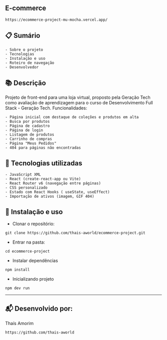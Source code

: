 ## E-commerce 
````
https://ecommerce-project-mu-mocha.vercel.app/
````

## 📋 Sumário
````
- Sobre o projeto
- Tecnologias
- Instalação e uso
- Roteiro de navegação
- Desenvolvedor
````

## 📚 Descrição
Projeto de front-end para uma loja virtual, proposto pela Geração Tech como avaliação de aprendizagem para o curso de Desenvolvimento Full Stack - Geração Tech. 
Funcionalidades:
````
- Página inicial com destaque de coleções e produtos em alta
- Busca por produtos
- Página de cadastro
- Página de login
- Listagem de produtos
- Carrinho de compras
- Página "Meus Pedidos"
- 404 para páginas não encontradas
````

## 🚀 Tecnologias utilizadas

````
- JavaScript XML
- React (create‑react‑app ou Vite)
- React Router v6 (navegação entre páginas)
- CSS personalizado
- Estado com React Hooks ( useState, useEffect)
- Importação de ativos (imagem, GIF 404)
````

## 🚀 Instalação e uso

- Clonar o repositório:
````
git clone https://github.com/thais-aworld/ecommerce-project.git
````

- Entrar na pasta:
````
cd ecommerce-project
````
- Instalar dependências
````
npm install
```` 
- Inicializando projeto
````
npm dev run
````
---

## 📬 Desenvolvido por:

Thaís Amorim 
````
https://github.com/thais-aworld
````

